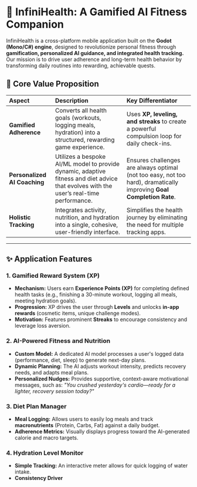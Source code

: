 # 🚀 InfiniHealth: A Gamified AI Fitness Companion

InfiniHealth is a cross-platform mobile application built on the **Godot (Mono/C#) engine**, designed to revolutionize personal fitness through **gamification, personalized AI guidance, and integrated health tracking.** Our mission is to drive user adherence and long-term health behavior by transforming daily routines into rewarding, achievable quests.

## 🌟 Core Value Proposition

| Aspect | Description | Key Differentiator |
| :--- | :--- | :--- |
| **Gamified Adherence** | Converts all health goals (workouts, logging meals, hydration) into a structured, rewarding game experience. | Uses **XP, leveling, and streaks** to create a powerful compulsion loop for daily check-ins. |
| **Personalized AI Coaching** | Utilizes a bespoke AI/ML model to provide dynamic, adaptive fitness and diet advice that evolves with the user’s real-time performance. | Ensures challenges are always optimal (not too easy, not too hard), dramatically improving **Goal Completion Rate**. |
| **Holistic Tracking** | Integrates activity, nutrition, and hydration into a single, cohesive, user-friendly interface. | Simplifies the health journey by eliminating the need for multiple tracking apps. |

---

## ✨ Application Features

### 1. Gamified Reward System (XP)

* **Mechanism:** Users earn **Experience Points (XP)** for completing defined health tasks (e.g., finishing a 30-minute workout, logging all meals, meeting hydration goals).
* **Progression:** XP drives the user through **Levels** and unlocks **in-app rewards** (cosmetic items, unique challenge modes).
* **Motivation:** Features prominent **Streaks** to encourage consistency and leverage loss aversion.

### 2. AI-Powered Fitness and Nutrition

* **Custom Model:** A dedicated AI model processes a user's logged data (performance, diet, sleep) to generate next-day plans.
* **Dynamic Planning:** The AI adjusts workout intensity, predicts recovery needs, and adapts meal plans.
* **Personalized Nudges:** Provides supportive, context-aware motivational messages, such as: *"You crushed yesterday's cardio—ready for a lighter, recovery session today?"*

### 3. Diet Plan Manager

* **Meal Logging:** Allows users to easily log meals and track **macronutrients** (Protein, Carbs, Fat) against a daily budget.
* **Adherence Metrics:** Visually displays progress toward the AI-generated calorie and macro targets.

### 4. Hydration Level Monitor

* **Simple Tracking:** An interactive meter allows for quick logging of water intake.
* **Consistency Driver**
